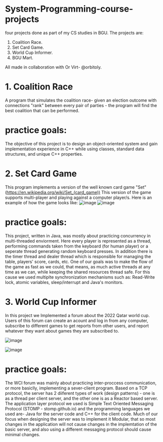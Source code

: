 # System-Programming-course-projects
four projects done as part of my CS studies in BGU.
The projects are:
1. Coalition Race.
2. Set Card Game.
3. World Cup Informer.
4. BGU Mart.

All made in collaboration with Or Virt- @orbitoly.

# 1. Coalition Race
A program that simulates the coalition race- given an election outcome with connections "rank" between every pair of parties - the program will find the best coalition that can be performed.

# practice goals:
The objective of this project is to design an object-oriented system and gain
implementation experience in C++ while using classes, standard data structures, and unique
C++ properties.

# 2. Set Card Game
This program implements a version of the well known card game "Set" (https://en.wikipedia.org/wiki/Set_(card_game))
This version of the game supports multi-player and playing against a computer player/s.
Here is an example of how the game looks like:
![image](https://user-images.githubusercontent.com/117899740/220136643-588bf39b-0752-45e2-bb75-0031a7561caa.png)
![image](https://user-images.githubusercontent.com/117899740/220136677-b60c2a3d-2b60-4521-a38e-cf9fe4034cbc.png)

# practice goals:
This project, written in Java, was mostly about practicing concurrency in multi-threaded enviorment.
Here every player is represented as a thread, performing commands taken from the keyboard (for human player) or a seperate thread generating random keyboard presses. In addition there is the timer thread and dealer thread which is responsible for managing the table, players' score, cards, etc.
One of our goals was to make the flow of the game as fast as we could, that means, as much active threads at any time as we can, while keeping the shared resources thread safe.
For this cause we used multiplte synchronization mechanisms such as: Read-Write lock, atomic variables, sleep/interrupt and Java's monitors.

# 3. World Cup Informer
In this project we Implemented a forum about the 2022 Qatar world cup.
Users of this forum can create an acount and log in from any computer, subscribe to different games to get reports from other users, and report whatever they want about games they are subscribed to.

![image](https://user-images.githubusercontent.com/117899740/220344416-e95fbbf2-fd4f-4274-b077-f74af60f0386.png)

![image](https://user-images.githubusercontent.com/117899740/220344479-0ffbc5f4-4878-49cc-8df2-dc54b9e5657b.png)

# practice goals:
The WCI forum was mainly about practicing inter-proccess communication, or more basiclly, implementing a sever-client program.
Based on a TCP protocol, the server has 2 diiferent types of work (design patterns) - one is as a thread per client server, and the other one is as a Reactor based server.
The application layer protocol we used is Simple Text Oriented Messaging Protocol (STOMP - stomp.github.io) and the programming languages we used are- Java for the server code and C++ for the client code.
Much of our focus when designing the server was to implement it Modular, that so most changes in the application will not cause changes in the implemtation of the basic server, and also using a different messaging protocol should cause minimal changes.
